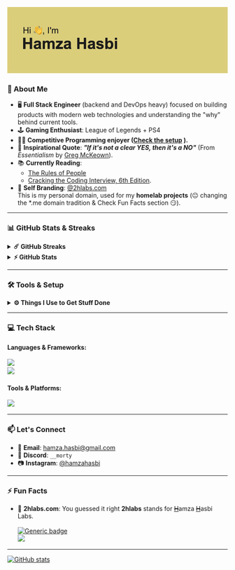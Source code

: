 
![title](/header.png)

### 🚀 About Me
- 🖥️ **Full Stack Engineer** (backend and DevOps heavy) focused on building products with modern web technologies and understanding the "why" behind current tools.
- 🕹️ **Gaming Enthusiast**: League of Legends + PS4
- 👨‍💻 **Competitive Programming enjoyer ([Check the setup](https://github.com/hamzahasbi/CP-stuffs) ).**
- 💭 **Inspirational Quote**: ***"If it's not a clear YES, then it's a NO"*** (From *Essentialism* by [Greg McKeown](https://essentialism.com/)).
- 📚 **Currently Reading**:
  - [The Rules of People](https://www.goodreads.com/book/show/36611665-the-rules-of-people)
  - [Cracking the Coding Interview, 6th Edition](https://www.crackingthecodinginterview.com/solutions.html).
- 🧪 **Self Branding**: [@2hlabs.com](https://hamzahasbi.2hlabs.com)  
  This is my personal domain, used for my **homelab projects** (😐 changing the *.me domain tradition & Check Fun Facts section 😏).
  
---
### 📊 GitHub Stats & Streaks
<details>
  <summary><b>☄️ GitHub Streaks</b></summary>
    <img src="https://nirzak-streak-stats.vercel.app?user=hamzahasbi&theme=catppuccin-mocha&hide_border=true"/>
</details>
<details>
  <summary><b>⚡ GitHub Stats</b></summary>
  <br/>
  <img height="180em" src="https://github-profile-summary-cards.vercel.app/api/cards/profile-details?username=hamzahasbi&theme=dracula" />
  <br />
  <img height="180em" src="https://github-profile-summary-cards.vercel.app/api/cards/productive-time?username=hamzahasbi&theme=dracula" />
  <img height="180em" src="https://github-profile-summary-cards.vercel.app/api/cards/stats?username=hamzahasbi&theme=dracula" />
  <img height="180em" src="https://github-profile-summary-cards.vercel.app/api/cards/repos-per-language?username=hamzahasbi&theme=dracula" />
  <img height="180em" src="https://github-profile-summary-cards.vercel.app/api/cards/most-commit-language?username=hamzahasbi&theme=dracula" />
  <br />
  <img src="https://github-readme-stats.vercel.app/api/top-langs/?username=hamzahasbi&langs_count=10&theme=dracula"/>
</details>

---

### 🛠️ Tools & Setup
<details>
  <summary><b>⚙️ Things I Use to Get Stuff Done</b></summary>
  <ul>
    <li><b>OS:</b> macOS .</li>
    <li><b>Setup:</b> MacBook Pro M4 Pro (14-inch, 16GB RAM, 512GB SSD) + <a href="http://www.hybrok.com/index.php/hybrok-spark-hs24cuf" target="_blank">Monitor 1</a> + <a href="https://www.msi.com/Monitor/Optix-MAG241C/support" target="_blank">Monitor 2</a> + <a href="https://www.razer.com/gaming-mice/razer-basilisk-x-hyperspeed" target="_blank">Mouse</a> + <a href="https://spiritofgamer.com/gb/keyboards/420-xpert-k1500-3700104445932.html" target="_blank">Keyboard</a> + <a href="https://www.corsair.com/fr/fr/p/gaming-headsets/ca-9011185-eu/virtuoso-rgb-wireless-high-fidelity-gaming-headset-carbon-eu-ca-9011185-eu" target="_blank">Headset</a>.</li>
    <li><b>Terminal:</b> <a href="https://wezterm.org/index.html" target="_blank">WezTerm</a> with <a href="https://github.com/ohmyzsh/ohmyzsh/wiki/Installing-ZSH" target="_blank">ZSH</a> , <a href="https://zellij.dev/" target="_blank">Zellij</a>,<a href="https://ohmyz.sh/" target="_blank">oh-my-zsh</a> and <a href="https://yazi-rs.github.io/" target="_blank">yazi</a>.</li>
    <li><b>IDEs & Code Editors:</b> PHPStorm, WebStorm, <b>Windsurf</b>, and Neovim.</li>
    <li><b>Utilities :</b> <a href="https://marta.sh/docs/" target="_blank">Marta</a>,
    <a href="https://www.raycast.com/" target="_blank">Raycast</a>, <a href="https://alt-tab-macos.netlify.app/" target="_blank">altTab</a>, <a href="https://www.macbartender.com/" target="_blank">BarTender</a> and for window tiling still expolring options.</li>
  </ul>
</details>

---

### 💻 Tech Stack
#### Languages & Frameworks:
<a href="https://github.com/hamzahasbi/hamzahasbi">
  <img src="https://skillicons.dev/icons?i=php,ts,js,nodejs,rust,react,nginx,sass,mongodb,vite" />
</a>
<br />
<a href="https://github.com/hamzahasbi/hamzahasbi">
  <img src="https://skillicons.dev/icons?i=nextjs,remix,bun,symfony,bootstrap,tailwind,mysql,cpp,redis" />
</a>

#### Tools & Platforms:
<a href="https://github.com/hamzahasbi/hamzahasbi">
  <img src="https://skillicons.dev/icons?i=linux,git,docker,webstorm,phpstorm,vscode,notion,discord" />
</a>

---

### 📫 Let's Connect
- 📧 **Email**: [hamza.hasbi@gmail.com](mailto:hamza.hasbi@gmail.com)
- 💬 **Discord**: `__morty`
- 📷 **Instagram**: [@hamzahasbi](https://www.instagram.com/hamzahasbi/)
---

### ⚡ Fun Facts
- 🌴 **2hlabs.com**: You guessed it right **2hlabs** stands for <u>~~H~~</u>amza <u>~~H~~</u>asbi Labs.
  </br> </br>
[![Generic badge](https://img.shields.io/badge/Resume-Github-blue.svg)](https://resume.github.io/?hamzahasbi)  
![](https://komarev.com/ghpvc/?username=hamzahasbi&label=PROFILE+VIEWS&style=for-the-badge&color=blueviolet)

---

[![GitHub stats](https://github-readme-stats.vercel.app/api?username=hamzahasbi&count_private=true&langs_count=8&theme=dracula&layout=compact)](https://github.com/anuraghazra/github-readme-stats)

